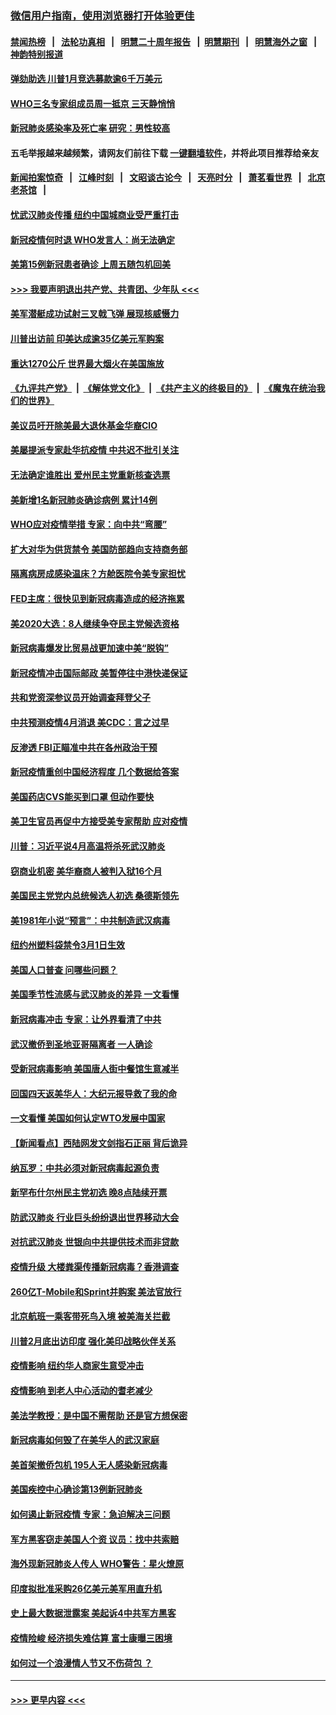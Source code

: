 ### [微信用户指南，使用浏览器打开体验更佳](https://github.com/gfw-breaker/banned-news1/blob/master/indexes/wechat-guide.md?t=0)
#### [禁闻热榜](热点新闻.md?t=0)  &nbsp;&nbsp;|&nbsp;&nbsp; [法轮功真相](https://github.com/gfw-breaker/truth/blob/master/README.md?t=0) &nbsp;&nbsp;|&nbsp;&nbsp; [明慧二十周年报告](https://github.com/gfw-breaker/mh-reports/blob/master/README.md?t=0) &nbsp;&nbsp;|&nbsp;&nbsp;[明慧期刊](https://github.com/gfw-breaker/mh-qikan) &nbsp;&nbsp;|&nbsp;&nbsp; [明慧海外之窗](https://github.com/gfw-breaker/mh-news/blob/master/README.md?t=0) &nbsp;&nbsp;|&nbsp;&nbsp; [神韵特别报道](https://github.com/gfw-breaker/mh-news/blob/master/shenyun.md?t=0)
#### [弹劾助选 川普1月竞选募款逾6千万美元](../pages/nsc412/n11866950.md?t=02140502) 
#### [WHO三名专家组成员周一抵京 三天静悄悄](../pages/nsc412/n11866947.md?t=02140502) 
#### [新冠肺炎感染率及死亡率 研究：男性较高](../pages/nsc412/n11866956.md?t=02140502) 
#### 五毛举报越来越频繁，请网友们前往下载 [一键翻墙软件](https://github.com/gfw-breaker/ssr-accounts)，并将此项目推荐给亲友
#### [新闻拍案惊奇](https://github.com/gfw-breaker/banned-news1/blob/master/pages/link4.md) &nbsp;&nbsp;|&nbsp;&nbsp; [江峰时刻](https://github.com/gfw-breaker/banned-news1/blob/master/pages/link4.md) &nbsp;&nbsp;|&nbsp;&nbsp; [文昭谈古论今](https://github.com/gfw-breaker/banned-news1/blob/master/pages/link4.md) &nbsp;&nbsp;|&nbsp;&nbsp; [天亮时分](https://github.com/gfw-breaker/banned-news1/blob/master/pages/link4.md) &nbsp;&nbsp;|&nbsp;&nbsp; [萧茗看世界](https://github.com/gfw-breaker/banned-news1/blob/master/pages/link4.md) &nbsp;&nbsp;|&nbsp;&nbsp; [北京老茶馆](https://github.com/gfw-breaker/banned-news1/blob/master/pages/link4.md) &nbsp;&nbsp;|&nbsp;&nbsp; 
#### [忧武汉肺炎传播 纽约中国城商业受严重打击](../pages/nsc412/n11866902.md?t=02140502) 
#### [新冠疫情何时退 WHO发言人：尚无法确定](../pages/nsc412/n11866864.md?t=02140502) 
#### [美第15例新冠患者确诊 上周五随包机回美](../pages/nsc412/n11866852.md?t=02140502) 
#### [>>> 我要声明退出共产党、共青团、少年队 <<<](https://github.com/begood0513/goodnews/blob/master/quit/letter.md) 
#### [美军潜艇成功试射三叉戟飞弹 展现核威慑力](../pages/nsc412/n11866046.md?t=02140502) 
#### [川普出访前 印美达成逾35亿美元军购案](../pages/nsc412/n11865444.md?t=02140502) 
#### [重达1270公斤 世界最大烟火在美国施放](../pages/nsc412/n11865198.md?t=02140502) 
#### [《九评共产党》](https://github.com/begood0513/9ping.md/blob/master/README.md) &nbsp;|&nbsp; [《解体党文化》](../../../../jtdwh.md/blob/master/README.md)  &nbsp;|&nbsp; [《共产主义的终极目的》](../../../../gczydzjmd.md/blob/master/README.md) &nbsp;|&nbsp; [《魔鬼在统治我们的世界》](../../../../mgztzwmdsj.md/blob/master/README.md) 
#### [美议员吁开除美最大退休基金华裔CIO](../pages/nsc412/n11865230.md?t=02140502) 
#### [美屡提派专家赴华抗疫情 中共迟不批引关注](../pages/nsc412/n11864719.md?t=02140502) 
#### [无法确定谁胜出 爱州民主党重新核查选票](../pages/nsc412/n11864830.md?t=02140502) 
#### [美新增1名新冠肺炎确诊病例 累计14例](../pages/nsc412/n11864893.md?t=02140502) 
#### [WHO应对疫情举措 专家：向中共“弯腰”](../pages/nsc412/n11864727.md?t=02140502) 
#### [扩大对华为供货禁令 美国防部趋向支持商务部](../pages/nsc412/n11864773.md?t=02140502) 
#### [隔离病房成感染温床？方舱医院令美专家担忧](../pages/nsc412/n11864575.md?t=02140502) 
#### [FED主席：很快见到新冠病毒造成的经济拖累](../pages/nsc412/n11864507.md?t=02140502) 
#### [美2020大选：8人继续争夺民主党候选资格](../pages/nsc412/n11864327.md?t=02140502) 
#### [新冠病毒爆发比贸易战更加速中美“脱钩”](../pages/nsc412/n11864470.md?t=02140502) 
#### [新冠疫情冲击国际邮政 美暂停往中港快递保证](../pages/nsc412/n11864207.md?t=02140502) 
#### [共和党资深参议员开始调查拜登父子](../pages/nsc412/n11863984.md?t=02140502) 
#### [中共预测疫情4月消退 美CDC：言之过早](../pages/nsc412/n11864310.md?t=02140502) 
#### [反渗透 FBI正瞄准中共在各州政治干预](../pages/nsc412/n11864300.md?t=02140502) 
#### [新冠疫情重创中国经济程度 几个数据给答案](../pages/nsc412/n11864203.md?t=02140502) 
#### [美国药店CVS能买到口罩 但动作要快](../pages/nsc412/n11862438.md?t=02140502) 
#### [美卫生官员再促中方接受美专家帮助 应对疫情](../pages/nsc412/n11864043.md?t=02140502) 
#### [川普：习近平说4月高温将杀死武汉肺炎](../pages/nsc412/n11860814.md?t=02140502) 
#### [窃商业机密 美华裔商人被判入狱16个月](../pages/nsc412/n11863911.md?t=02140502) 
#### [美国民主党党内总统候选人初选 桑德斯领先](../pages/nsc412/n11863475.md?t=02140502) 
#### [美1981年小说“预言”：中共制造武汉病毒](../pages/nsc412/n11863306.md?t=02140502) 
#### [纽约州塑料袋禁令3月1日生效](../pages/nsc412/n11862832.md?t=02140502) 
#### [美国人口普查  问哪些问题？](../pages/nsc412/n11862808.md?t=02140502) 
#### [美国季节性流感与武汉肺炎的差异 一文看懂](../pages/nsc412/n11862428.md?t=02140502) 
#### [新冠病毒冲击 专家：让外界看清了中共](../pages/nsc412/n11862280.md?t=02140502) 
#### [武汉撤侨到圣地亚哥隔离者 一人确诊](../pages/nsc412/n11862460.md?t=02140502) 
#### [受新冠病毒影响 美国唐人街中餐馆生意减半](../pages/nsc412/n11861940.md?t=02140502) 
#### [回国四天返美华人：大纪元报导救了我的命](../pages/nsc412/n11862181.md?t=02140502) 
#### [一文看懂 美国如何认定WTO发展中国家](../pages/nsc412/n11862051.md?t=02140502) 
#### [【新闻看点】西陆网发文剑指石正丽 背后诡异](../pages/nsc412/n11861792.md?t=02140502) 
#### [纳瓦罗：中共必须对新冠病毒起源负责](../pages/nsc412/n11861810.md?t=02140502) 
#### [新罕布什尔州民主党初选 晚8点陆续开票](../pages/nsc412/n11861872.md?t=02140502) 
#### [防武汉肺炎 行业巨头纷纷退出世界移动大会](../pages/nsc412/n11861795.md?t=02140502) 
#### [对抗武汉肺炎 世银向中共提供技术而非贷款](../pages/nsc412/n11861652.md?t=02140502) 
#### [疫情升级 大楼粪渠传播新冠病毒？香港调查](../pages/nsc412/n11861556.md?t=02140502) 
#### [260亿T-Mobile和Sprint并购案 美法官放行](../pages/nsc412/n11861511.md?t=02140502) 
#### [北京航班一乘客带死鸟入境 被美海关拦截](../pages/nsc412/n11861317.md?t=02140502) 
#### [川普2月底出访印度 强化美印战略伙伴关系](../pages/nsc412/n11860557.md?t=02140502) 
#### [疫情影响  纽约华人商家生意受冲击](../pages/nsc412/n11860284.md?t=02140502) 
#### [疫情影响  到老人中心活动的耆老减少](../pages/nsc412/n11860199.md?t=02140502) 
#### [美法学教授：是中国不需帮助 还是官方想保密](../pages/nsc412/n11859492.md?t=02140502) 
#### [新冠病毒如何毁了在美华人的武汉家庭](../pages/nsc412/n11859524.md?t=02140502) 
#### [美首架撤侨包机 195人无人感染新冠病毒](../pages/nsc412/n11859908.md?t=02140502) 
#### [美国疾控中心确诊第13例新冠肺炎](../pages/nsc412/n11859966.md?t=02140502) 
#### [如何遏止新冠疫情 专家：急迫解决三问题](../pages/nsc412/n11859685.md?t=02140502) 
#### [军方黑客窃走美国人个资 议员：找中共索赔](../pages/nsc412/n11859371.md?t=02140502) 
#### [海外现新冠肺炎人传人 WHO警告：星火燎原](../pages/nsc412/n11859252.md?t=02140502) 
#### [印度拟批准采购26亿美元美军用直升机](../pages/nsc412/n11859143.md?t=02140502) 
#### [史上最大数据泄露案 美起诉4中共军方黑客](../pages/nsc412/n11859115.md?t=02140502) 
#### [疫情险峻 经济损失难估算 富士康曝三困境](../pages/nsc412/n11859120.md?t=02140502) 
#### [如何过一个浪漫情人节又不伤荷包 ？](../pages/nsc412/n11858969.md?t=02140502) 

----
#### [ >>> 更早内容 <<< ](../indexes/nsc412-earlier.md)
